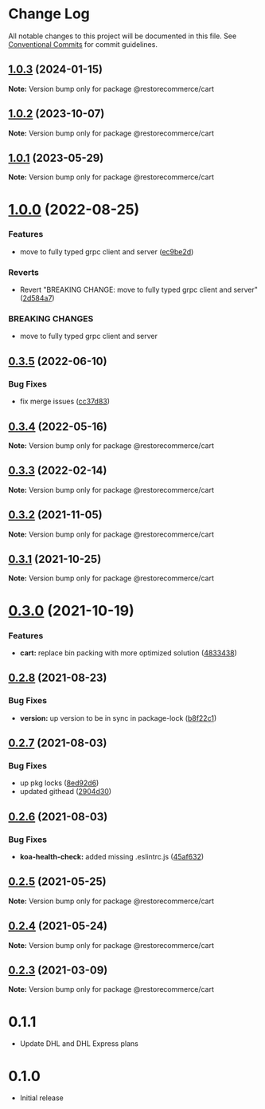 # Change Log

All notable changes to this project will be documented in this file.
See [Conventional Commits](https://conventionalcommits.org) for commit guidelines.

## [1.0.3](https://github.com/restorecommerce/libs/compare/@restorecommerce/cart@1.0.2...@restorecommerce/cart@1.0.3) (2024-01-15)

**Note:** Version bump only for package @restorecommerce/cart





## [1.0.2](https://github.com/restorecommerce/libs/compare/@restorecommerce/cart@1.0.1...@restorecommerce/cart@1.0.2) (2023-10-07)

**Note:** Version bump only for package @restorecommerce/cart





## [1.0.1](https://github.com/restorecommerce/libs/compare/@restorecommerce/cart@1.0.0...@restorecommerce/cart@1.0.1) (2023-05-29)

**Note:** Version bump only for package @restorecommerce/cart





# [1.0.0](https://github.com/restorecommerce/libs/compare/@restorecommerce/cart@0.3.5...@restorecommerce/cart@1.0.0) (2022-08-25)


### Features

* move to fully typed grpc client and server ([ec9be2d](https://github.com/restorecommerce/libs/commit/ec9be2daff0823e9ba440a2845b7b1a7f2d74b50))


### Reverts

* Revert "BREAKING CHANGE: move to fully typed grpc client and server" ([2d584a7](https://github.com/restorecommerce/libs/commit/2d584a709632ae608f595a2c836deabd34f671d9))


### BREAKING CHANGES

* move to fully typed grpc client and server





## [0.3.5](https://github.com/restorecommerce/libs/compare/@restorecommerce/cart@0.3.4...@restorecommerce/cart@0.3.5) (2022-06-10)


### Bug Fixes

* fix merge issues ([cc37d83](https://github.com/restorecommerce/libs/commit/cc37d8356df3b494af8c6af9e39304a49073301c))





## [0.3.4](https://github.com/restorecommerce/libs/compare/@restorecommerce/cart@0.3.3...@restorecommerce/cart@0.3.4) (2022-05-16)

**Note:** Version bump only for package @restorecommerce/cart





## [0.3.3](https://github.com/restorecommerce/libs/compare/@restorecommerce/cart@0.3.2...@restorecommerce/cart@0.3.3) (2022-02-14)

**Note:** Version bump only for package @restorecommerce/cart





## [0.3.2](https://github.com/restorecommerce/libs/compare/@restorecommerce/cart@0.3.1...@restorecommerce/cart@0.3.2) (2021-11-05)

**Note:** Version bump only for package @restorecommerce/cart





## [0.3.1](https://github.com/restorecommerce/libs/compare/@restorecommerce/cart@0.3.0...@restorecommerce/cart@0.3.1) (2021-10-25)

**Note:** Version bump only for package @restorecommerce/cart





# [0.3.0](https://github.com/restorecommerce/libs/compare/@restorecommerce/cart@0.2.8...@restorecommerce/cart@0.3.0) (2021-10-19)


### Features

* **cart:** replace bin packing with more optimized solution ([4833438](https://github.com/restorecommerce/libs/commit/4833438da8d61a2222c81fcc51f3a6cb908833ea))





## [0.2.8](https://github.com/restorecommerce/libs/compare/@restorecommerce/cart@0.2.7...@restorecommerce/cart@0.2.8) (2021-08-23)


### Bug Fixes

* **version:** up version to be in sync in package-lock ([b8f22c1](https://github.com/restorecommerce/libs/commit/b8f22c1268ee2af4beff7d88bda30f197896e3d2))





## [0.2.7](https://github.com/restorecommerce/libs/compare/@restorecommerce/cart@0.2.6...@restorecommerce/cart@0.2.7) (2021-08-03)


### Bug Fixes

* up pkg locks ([8ed92d6](https://github.com/restorecommerce/libs/commit/8ed92d613b9a095e4b5066056ac566e5dbcf1472))
* updated githead ([2904d30](https://github.com/restorecommerce/libs/commit/2904d30e5773dc8a87c01a08ff6481f99d692354))





## [0.2.6](https://github.com/restorecommerce/libs/compare/@restorecommerce/cart@0.2.5...@restorecommerce/cart@0.2.6) (2021-08-03)


### Bug Fixes

* **koa-health-check:** added missing .eslintrc.js ([45af632](https://github.com/restorecommerce/libs/commit/45af632955d2dd448e7a27f4e8c4b971412cd004))





## [0.2.5](https://github.com/restorecommerce/cart/compare/@restorecommerce/cart@0.2.4...@restorecommerce/cart@0.2.5) (2021-05-25)

**Note:** Version bump only for package @restorecommerce/cart





## [0.2.4](https://github.com/restorecommerce/cart/compare/@restorecommerce/cart@0.2.3...@restorecommerce/cart@0.2.4) (2021-05-24)

**Note:** Version bump only for package @restorecommerce/cart





## [0.2.3](https://github.com/restorecommerce/cart/compare/@restorecommerce/cart@0.2.2...@restorecommerce/cart@0.2.3) (2021-03-09)

**Note:** Version bump only for package @restorecommerce/cart





# 0.1.1

- Update DHL and DHL Express plans

# 0.1.0

- Initial release
